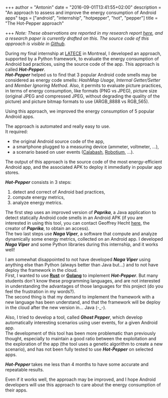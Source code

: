 +++
author = "Antonin"
date = "2016-09-01T13:41:55+02:00"
description = "An approach to assess and improve the energy consumption of Android apps"
tags = ["android", "internship", "hotpepper", "hot", "pepper"]
title = "The Hot-Pepper approach"

+++
_Note: These observations are reported in my research report [here](/m2-mocad-internship.pdf), and a research paper is currently drafted on this. The source code of this approach is visible in [Github](https://github.com/SOMCA)._

During my final internship at [LATECE](http://www.latece.uqam.ca) in Montreal, I developed an approach, supported by a Python framework, to evaluate the energy consumption of Android bad practices, using the source code of the app.
This approach is called _**Hot-Pepper**_.  
_**Hot-Pepper**_ helped us to find that 3 popular Android code smells may be considered as energy code smells: _HashMap Usage_, _Internal Getter/Setter_ and _Member Ignoring Method_.
Also, it permits to evaluate picture practices, in terms of energy consumption, like formats (PNG vs JPEG), picture size (original JPEG and compressed JPEG, without degrading the quality of the picture) and picture bitmap formats to use (ARGB\_8888 vs RGB\_565).

Using this approach, we improved the energy consumption of 5 popular Android apps.

The approach is automated and really easy to use.  
It required:

* the original Android source code of the app,
* a smartphone plugged to a measuring device (ammeter, voltmeter, ...),
* a scenario based on user events ([Calabash](http://calaba.sh), [Robotium](http://robotium.com), ...).

The output of this approach is the source code of the most energy-efficient Android app, and the associated APK to deploy it immediatly in popular app stores.

_**Hot-Pepper**_ consists in 3 steps:

1. detect and correct of Android bad practices,
2. compute energy metrics,
3. analyze energy metrics.

The first step uses an improved version of _**Paprika**_, a Java application to detect statically Android code smells in an Android APK (if you are interested in using this tool, you can contact Geoffrey Hecht [here](mailto:geoffrey.hecht@inria.fr), the creator of _**Paprika**_, to obtain an access).  
The two last steps use _**Naga Viper**_, a software that compute and analyze dynamically some energy metrics, collected on an Android app.
I developed _**Naga Viper**_ and some Python libraries during this internship, and it works well!

I am somewhat disappointed to not have developed _**Naga Viper**_ using anything else than Python (always better than Java but...) and to not have deploy the framework in the cloud.  
First, I wanted to use [**Rust**](https://www.rust-lang.org) or [**Golang**](https://www.golang.org) to implement _**Hot-Pepper**_.
But many students don't know these programming languages, and are not interested in understanding the advantages of those languages for this project (do you feel the frustration in my words?).  
The second thing is that my demand to implement the framework with a new language has been understand, and that the framework will be deploy in the cloud after the new version in... Java (-_-).

Also, I tried to develop a tool, called _**Ghost Pepper**_, which develop automatically interesting scenarios using user events, for a given Android app.  
The development of this tool has been more problematic than previously thought, especially to maintain a good ratio between the exploitation and the exploration of the app (the tool uses a genetic algorithm to create a new scenario), and has not been fully tested to use _**Hot-Pepper**_ on selected apps.

_**Hot-Pepper**_ takes me less than 4 months to have some accurate and repeatable results.

Even if it works well, the approach may be improved, and I hope Android developers will use this approach to care about the energy consumption of their apps.
